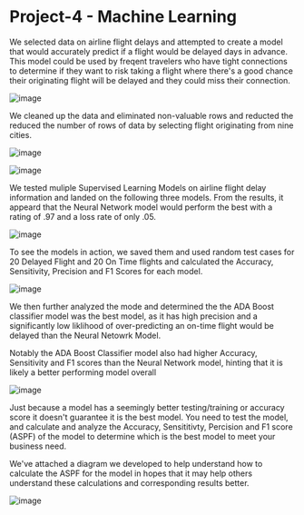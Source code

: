 # Project-4 - Machine Learning

We selected data on airline flight delays and attempted to create a model that would accurately predict if a flight would be delayed days in advance.  This model could be used by freqent travelers who have tight connections to determine if they want to risk taking a flight where there's a good chance their originating flight will be delayed and they could miss their connection.

![image](https://user-images.githubusercontent.com/94984006/171274246-ada38e40-a78b-490c-bc82-d8fdc962a02b.png)

We cleaned up the data and eliminated non-valuable rows and reducted the reduced the number of rows of data by selecting flight originating from nine cities.

![image](https://user-images.githubusercontent.com/94984006/171274586-8326b473-0003-4d68-b4f4-f8f5b14f6e27.png)

![image](https://user-images.githubusercontent.com/94984006/171274739-06654762-b090-4229-b506-4c1cb96b64e3.png)

We tested muliple Supervised Learning Models on airline flight delay information and landed on the following three models.  From the results, it appeard that the Neural Network model would perform the best with a rating of .97 and a loss rate of only .05.   

![image](https://user-images.githubusercontent.com/94984006/171273301-3fe6bf5c-dcae-410c-83c6-301b6c6bbcc5.png)

To see the models in action, we saved them and used random test cases for 20 Delayed Flight and 20 On Time flights and calculated the Accuracy, Sensitivity, Precision and F1 Scores for each model.


![image](https://user-images.githubusercontent.com/94984006/171275111-989278fb-1804-4c7a-9541-a4ea9bd9cded.png)

We then further analyzed the mode and determined the the ADA Boost classifier model was the best model, as it has high precision and a significantly low liklihood of over-predicting an on-time flight would be delayed than the Neural Netowrk Model. 

Notably the ADA Boost Classifier model also had higher Accuracy, Sensitivity and F1 scores than the Neural Network model, hinting that it is likely a better performing model overall

![image](https://user-images.githubusercontent.com/94984006/171275909-f887e116-d748-4962-954b-29d585c69ea3.png)

Just because a model has a seemingly better testing/training or accuracy score it doesn't guarantee it is the best model.  You need to test the model, and calculate and analyze the Accuracy, Sensititivty, Percision and F1 score (ASPF) of the model to determine which is the best model to meet your business need.

We've attached a diagram we developed to help understand how to calculate the ASPF for the model in hopes that it may help others understand these calculations and corresponding results better.

![image](https://user-images.githubusercontent.com/94984006/171276785-3b8f327d-6391-4dfc-af06-782b9771a4d2.png)

